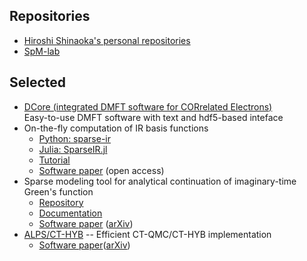 ## Repositories
* [Hiroshi Shinaoka's personal repositories](https://github.com/shinaoka)
* [SpM-lab](https://github.com/SpM-lab)

## Selected

* [DCore (integrated DMFT software for CORrelated Electrons)](https://github.com/issp-center-dev/DCorehttps://github.com/issp-center-dev/DCore)<br>
Easy-to-use DMFT software with text and hdf5-based inteface
* On-the-fly computation of IR basis functions
  - [Python: sparse-ir](https://github.com/SpM-lab/sparse-ir)
  - [Julia: SparseIR.jl](https://github.com/SpM-lab/SparseIR.jl)
  - [Tutorial](https://spm-lab.github.io/sparse-ir-tutorial/)
  - [Software paper](https://www.sciencedirect.com/science/article/pii/S2352711022001844) (open access)
* Sparse modeling tool for analytical continuation of imaginary-time Green's function
  - [Repository](https://github.com/SpM-lab/SpM)
  - [Documentation](https://spm-lab.github.io/SpM/manual/build/html/index.html)
  - [Software paper](https://www.sciencedirect.com/science/article/abs/pii/S0010465519302103?via%3Dihub) ([arXiv](https://arxiv.org/abs/1904.02903))
* [ALPS/CT-HYB](https://github.com/ALPSCore/CT-HYB) --
Efficient CT-QMC/CT-HYB implementation
  - [Software paper](https://doi.org/10.1016/j.cpc.2017.01.003)([arXiv](https://arxiv.org/abs/1609.09559))
